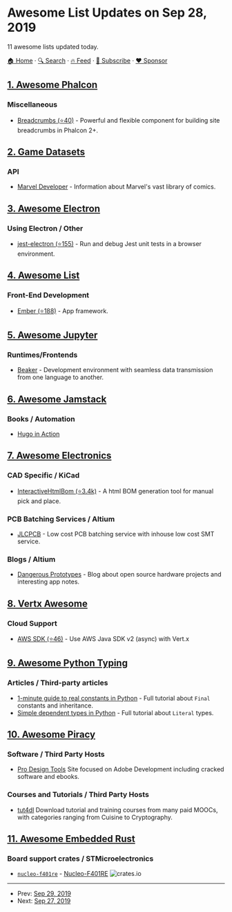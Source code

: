 # Awesome List Updates on Sep 28, 2019

11 awesome lists updated today.

[🏠 Home](/README.md) · [🔍 Search](https://www.trackawesomelist.com/search/) · [🔥 Feed](https://www.trackawesomelist.com/rss.xml) · [📮 Subscribe](https://trackawesomelist.us17.list-manage.com/subscribe?u=d2f0117aa829c83a63ec63c2f&id=36a103854c) · [❤️  Sponsor](https://github.com/sponsors/theowenyoung)



## [1. Awesome Phalcon](/content/phalcon/awesome-phalcon/README.md)

### Miscellaneous

*   [Breadcrumbs (⭐40)](https://github.com/sergeyklay/breadcrumbs) - Powerful and flexible component for building site breadcrumbs in Phalcon 2+.

## [2. Game Datasets](/content/leomaurodesenv/game-datasets/README.md)

### API

*   [Marvel Developer](https://developer.marvel.com/) - Information about Marvel's vast library of comics.

## [3. Awesome Electron](/content/sindresorhus/awesome-electron/README.md)

### Using Electron / Other

*   [jest-electron (⭐155)](https://github.com/hustcc/jest-electron) - Run and debug Jest unit tests in a browser environment.

## [4. Awesome List](/content/sindresorhus/awesome/README.md)

### Front-End Development

*   [Ember (⭐188)](https://github.com/ember-community-russia/awesome-ember#readme) - App framework.

## [5. Awesome Jupyter](/content/markusschanta/awesome-jupyter/README.md)

### Runtimes/Frontends

*   [Beaker](http://beakerx.com/) - Development environment with seamless data transmission from one language to another.

## [6. Awesome Jamstack](/content/automata/awesome-jamstack/README.md)

### Books / Automation

*   [Hugo in Action](https://www.manning.com/books/hugo-in-action)

## [7. Awesome Electronics](/content/kitspace/awesome-electronics/README.md)

### CAD Specific / KiCad

*   [InteractiveHtmlBom (⭐3.4k)](https://github.com/openscopeproject/InteractiveHtmlBom) - A html BOM generation tool for manual pick and place.

### PCB Batching Services / Altium

*   [JLCPCB](https://jlcpcb.com/) - Low cost PCB batching service with inhouse low cost SMT service.

### Blogs / Altium

*   [Dangerous Prototypes](http://dangerousprototypes.com/blog/) - Blog about open source hardware projects and interesting app notes.

## [8. Vertx Awesome](/content/vert-x3/vertx-awesome/README.md)

### Cloud Support

*   [AWS SDK (⭐46)](https://github.com/reactiverse/aws-sdk) - Use AWS Java SDK v2 (async) with Vert.x

## [9. Awesome Python Typing](/content/typeddjango/awesome-python-typing/README.md)

### Articles / Third-party articles

*   [1-minute guide to real constants in Python](https://sobolevn.me/2018/07/real-python-contants) - Full tutorial about `Final` constants and inheritance.
*   [Simple dependent types in Python](https://sobolevn.me/2019/01/simple-dependent-types-in-python) - Full tutorial about `Literal` types.

## [10. Awesome Piracy](/content/Igglybuff/awesome-piracy/README.md)

### Software / Third Party Hosts

*   [Pro Design Tools](https://prodesigntools.com) Site focused on Adobe Development including cracked software and ebooks.

### Courses and Tutorials / Third Party Hosts

*   [tut4dl](https://tut4dl.com/) Download tutorial and training courses from many paid MOOCs, with categories ranging from Cuisine to Cryptography.

## [11. Awesome Embedded Rust](/content/rust-embedded/awesome-embedded-rust/README.md)

### Board support crates / STMicroelectronics

*   [`nucleo-f401re`](https://github.com/jkristell/nucleo-f401re.git) - [Nucleo-F401RE](https://www.st.com/en/evaluation-tools/nucleo-f401re.html) ![crates.io](https://img.shields.io/crates/v/nucleo-f401re.svg)

---

- Prev: [Sep 29, 2019](/content/2019/09/29/README.md)
- Next: [Sep 27, 2019](/content/2019/09/27/README.md)